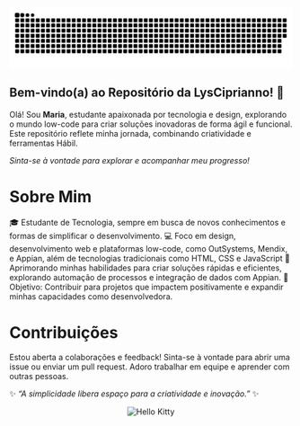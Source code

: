 <picture align="center">
<source media="(prefers-color-scheme: dark)" srcset="https://raw.githubusercontent.com/lysciprianno/lysciprianno/output/github-contribution-grid-snake-dark.svg">
<source media="(prefers-color-scheme: light)" srcset="https://raw.githubusercontent.com/lysciprianno/lysciprianno/output/github-contribution-grid-snake-dark.svg">
<img align="center" alt="github contribution grid snake animation" src="https://raw.githubusercontent.com/lysciprianno/lysciprianno/output/github-contribution-grid-snake.svg">
</picture>

## Bem-vindo(a) ao Repositório da LysCiprianno! 🚀
 
Olá! Sou **Maria**, estudante apaixonada por tecnologia e design, explorando o mundo low-code para criar soluções inovadoras de forma ágil e funcional. Este repositório reflete minha jornada, combinando criatividade e ferramentas Hábil.

_Sinta-se à vontade para explorar e acompanhar meu progresso!_
 
# Sobre Mim 
🎓 Estudante de Tecnologia, sempre em busca de novos conhecimentos e formas de simplificar o desenvolvimento. 
💻 Foco em design, desenvolvimento web e plataformas low-code, como OutSystems, Mendix, e Appian, além de tecnologias tradicionais como HTML, CSS e JavaScript
🌱 Aprimorando minhas habilidades para criar soluções rápidas e eficientes, explorando automação de processos e integração de dados com Appian.
🎯 Objetivo: Contribuir para projetos que impactem positivamente e expandir minhas capacidades como desenvolvedora.
 
# Contribuições
Estou aberta a colaborações e feedback! Sinta-se à vontade para abrir uma issue ou enviar um pull request. Adoro trabalhar em equipe e aprender com outras pessoas.
 
✨ _“A simplicidade libera espaço para a criatividade e inovação.”_ ✨

<div align="center">
  <img src="https://media.tenor.com/TOAYvUEsFQMAAAAi/hello-kitty.gif" alt="Hello Kitty">
</div>

